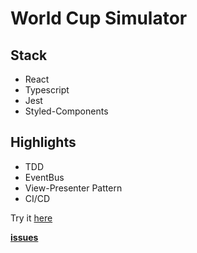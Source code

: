 # World Cup Simulator

## Stack
 * React
 * Typescript
 * Jest
 * Styled-Components

## Highlights
* TDD
* EventBus
* View-Presenter Pattern
* CI/CD

Try it [here](https://world-cup-simulator.netlify.app/)

**[issues](https://github.com/DarioDiGulio/worldcup-simulator/issues/new)**